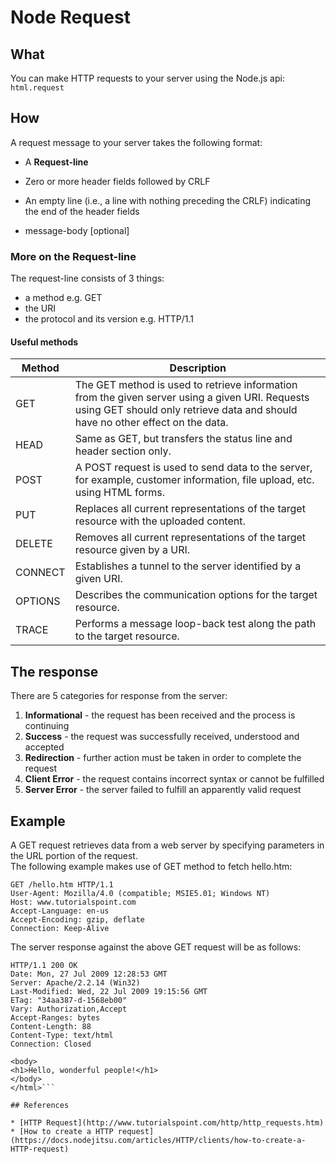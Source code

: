 # Node Request

## What

You can make HTTP requests to your server using the Node.js api: ```html.request```

## How

A request message to your server takes the following format:


* A __Request-line__

* Zero or more header fields followed by CRLF

* An empty line (i.e., a line with nothing preceding the CRLF)
indicating the end of the header fields

* message-body [optional]

### More on the Request-line

The request-line consists of 3 things:
 - a method e.g. GET
 - the URI
 - the protocol and its version e.g. HTTP/1.1

#### Useful methods

| Method  | Description  |
|---|---|
|GET|The GET method is used to retrieve information from the given server using a given URI. Requests using GET should only retrieve data and should have no other effect on the data.|
|HEAD|Same as GET, but transfers the status line and header section only.|
|POST|A POST request is used to send data to the server, for example, customer information, file upload, etc. using HTML forms.|
|PUT|Replaces all current representations of the target resource with the uploaded content.|
|DELETE|Removes all current representations of the target resource given by a URI.|
|CONNECT|Establishes a tunnel to the server identified by a given URI.|
|OPTIONS|Describes the communication options for the target resource.|
|TRACE|Performs a message loop-back test along the path to the target resource.|

## The response

There are 5 categories for response from the server:             
1. __Informational__ - the request has been received and the process is continuing                 
2. __Success__ - the request was successfully received, understood and accepted                  
3. __Redirection__  - further action must be taken in order to complete the request                   
4. __Client Error__ - the request contains incorrect syntax or cannot be fulfilled                   
5. __Server Error__ - the server failed to fulfill an apparently valid request                      

## Example

A GET request retrieves data from a web server by specifying parameters in the URL portion of the request.        
The following example makes use of GET method to fetch hello.htm:
```
GET /hello.htm HTTP/1.1
User-Agent: Mozilla/4.0 (compatible; MSIE5.01; Windows NT)
Host: www.tutorialspoint.com
Accept-Language: en-us
Accept-Encoding: gzip, deflate
Connection: Keep-Alive
```
The server response against the above GET request will be as follows:

```
HTTP/1.1 200 OK
Date: Mon, 27 Jul 2009 12:28:53 GMT
Server: Apache/2.2.14 (Win32)
Last-Modified: Wed, 22 Jul 2009 19:15:56 GMT
ETag: "34aa387-d-1568eb00"
Vary: Authorization,Accept
Accept-Ranges: bytes
Content-Length: 88
Content-Type: text/html
Connection: Closed
```

```<html>
<body>
<h1>Hello, wonderful people!</h1>
</body>
</html>```

## References

* [HTTP Request](http://www.tutorialspoint.com/http/http_requests.htm)
* [How to create a HTTP request](https://docs.nodejitsu.com/articles/HTTP/clients/how-to-create-a-HTTP-request)
